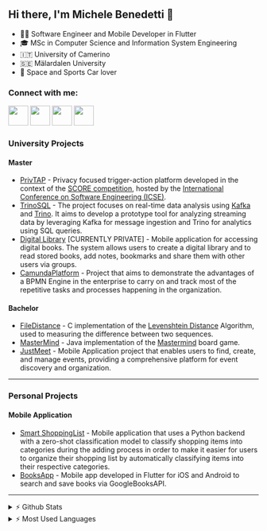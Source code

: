 ## Hi there, I'm Michele Benedetti 👋

- 👨‍💻 Software Engineer and Mobile Developer in Flutter
- 🎓 MSc in Computer Science and Information System Engineering
- 🇮🇹 University of Camerino
- 🇸🇪 Mälardalen University
- 🔭 Space and Sports Car lover

### Connect with me:

[<img height="40" width="40" src="https://raw.githubusercontent.com/danielcranney/readme-generator/main/public/icons/socials/linkedin.svg" />][linkedin]
[<img height="40" width="40" src="https://cdn.jsdelivr.net/npm/simple-icons@v3/icons/gmail.svg"/>][email]
[<img height="40" width="40" src="https://raw.githubusercontent.com/danielcranney/readme-generator/main/public/icons/socials/twitter.svg" />][twitter]
[<img height="40" width="40" src="https://raw.githubusercontent.com/danielcranney/readme-generator/main/public/icons/socials/instagram.svg" />][instagram]

### University Projects
#### Master
- [PrivTAP](https://github.com/PrivTap/PrivTap) - Privacy focused trigger-action platform developed in the context of the [SCORE competition](https://conf.researchr.org/track/icse-2023/icse-2023-score-2023), hosted by the [International Conference on Software Engineering (ICSE)](https://conf.researchr.org/home/icse-2023).
- [TrinoSQL](https://github.com/Michele-x98/TBDM-TrinoDB) - The project focuses on real-time data analysis using [Kafka](https://kafka.apache.org) and [Trino](https://trino.io). It aims to develop a prototype tool for analyzing streaming data by leveraging Kafka for message ingestion and Trino for analytics using SQL queries.
- [Digital Library](https://github.com/Michele-x98/SPM2021-DMD) [CURRENTLY PRIVATE] - Mobile application for accessing digital books. The system allows users to create a digital library and to read stored books, add notes, bookmarks and share them with other users via groups.
- [CamundaPlatform](https://github.com/Cosmo997/ESI-2022) - Project that aims to demonstrate the advantages of a BPMN Engine in the enterprise to carry on and track most of the repetitive tasks and processes happening in the organization.

#### Bachelor
- [FileDistance](https://github.com/Michele-x98/filedistance) - C implementation of the [Levenshtein Distance](https://en.wikipedia.org/wiki/Levenshtein_distance) Algorithm, used to measuring the difference between two sequences.
- [MasterMind](https://github.com/Michele-x98/MasterMind) - Java implementation of the [Mastermind](https://en.wikipedia.org/wiki/Mastermind_(board_game)) board game.
- [JustMeet](https://github.com/Michele-x98/JustMeet) - Mobile Application project that enables users to find, create, and manage events, providing a comprehensive platform for event discovery and organization.

---

### Personal Projects
#### Mobile Application
- [Smart ShoppingList](https://github.com/Michele-x98/SmartShoppingList) - Mobile application that uses a Python backend with a zero-shot classification model to classify shopping items into categories during the adding process in order to make it easier for users to organize their shopping list by automatically classifying items into their respective categories.
- [BooksApp](https://github.com/Michele-x98/books_app) - Mobile app developed in Flutter for iOS and Android to search and save books via GoogleBooksAPI.

---

<details>
    <summary> ⚡ Github Stats </summary>
    <img align="left" alt="Github Stats" src="https://github-readme-stats.vercel.app/api?username=Michele-x98&count_private=true&show_icons=true&theme=dark" />

</details>

<details>
    <summary> ⚡ Most Used Languages </summary>
    <img align="left" alt="Most Used" src="https://github-readme-stats.vercel.app/api/top-langs/?username=Michele-x98&theme=dark&layout=compact" />

</details>

<br />
<br />

[twitter]: https://twitter.com/Michele11998
[email]: michelebenx98@gmail.com
[linkedin]: https://www.linkedin.com/in/michele-benedetti-2b44681a6/
[instagram]: https://www.instagram.com/michele.benedetti/?hl=it
